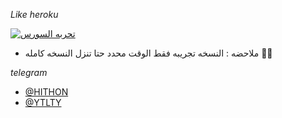 *Like heroku*

[![تحربه السورس](https://www.herokucdn.com/deploy/button.svg)](https://dashboard.heroku.com/new?template=https:KAZIM8/https://github.com/KAZIM8/hi-thon)

- ملاحضه : النسخه تجريبه فقط الوقت محدد حتا تنزل النسخه كامله 👾💜

*telegram*

   - [@HITHON](https://t.me/HITHON)
   - [@YTLTY](https://t.me/YTLTY)

